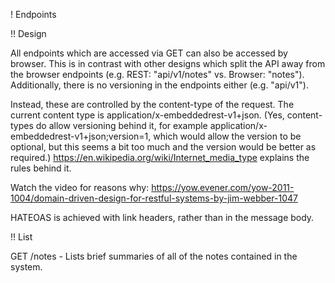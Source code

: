 
! Endpoints

!! Design

All endpoints which are accessed via GET can also be accessed by browser. This is in contrast with other designs which split the API away from the browser endpoints (e.g. REST: "api/v1/notes" vs. Browser: "notes"). Additionally, there is no versioning in the endpoints either (e.g. "api/v1").

Instead, these are controlled by the content-type of the request. The current content type is application/x-embeddedrest-v1+json. (Yes, content-types do allow versioning behind it, for example application/x-embeddedrest-v1+json;version=1, which would allow the version to be optional, but this seems a bit too much and the version would be better as required.) https://en.wikipedia.org/wiki/Internet_media_type explains the rules behind it.

Watch the video for reasons why: https://yow.evener.com/yow-2011-1004/domain-driven-design-for-restful-systems-by-jim-webber-1047

HATEOAS is achieved with link headers, rather than in the message body.

!! List

GET /notes - Lists brief summaries of all of the notes contained in the system.

